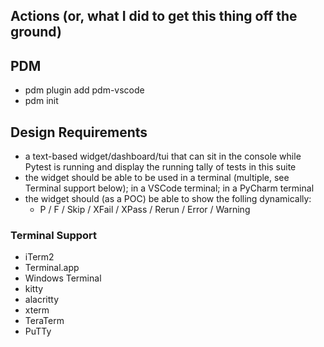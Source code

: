 ## Actions (or, what I did to get this thing off the ground) ##

## PDM ##
- pdm plugin add pdm-vscode
- pdm init

## Design Requirements ##
- a text-based widget/dashboard/tui that can sit in the console while Pytest is running and display the running tally of tests in this suite
- the widget should be able to be used in a terminal (multiple, see Terminal support below); in a VSCode terminal; in a PyCharm terminal
- the widget should (as a POC) be able to show the folling dynamically:
  - P / F / Skip / XFail / XPass / Rerun / Error / Warning

### Terminal Support ###
- iTerm2
- Terminal.app
- Windows Terminal
- kitty
- alacritty
- xterm
- TeraTerm
- PuTTy
